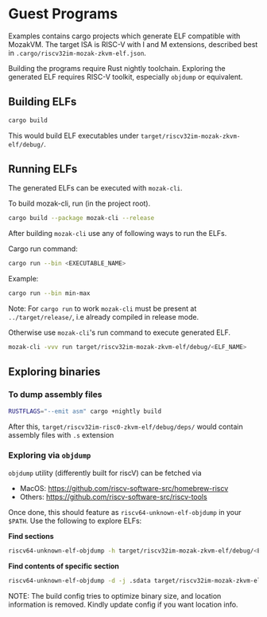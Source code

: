 # Guest Programs

Examples contains cargo projects which generate ELF compatible with MozakVM. The target ISA is RISC-V with I and M extensions, described best in `.cargo/riscv32im-mozak-zkvm-elf.json`.

Building the programs require Rust nightly toolchain. Exploring the generated ELF requires RISC-V toolkit, especially `objdump` or equivalent.

## Building ELFs

```bash
cargo build
```
This would build ELF executables under `target/riscv32im-mozak-zkvm-elf/debug/`.

## Running ELFs

The generated ELFs can be executed with `mozak-cli`.

To build mozak-cli, run (in the project root).
```bash
cargo build --package mozak-cli --release
```

After building `mozak-cli` use any of following ways to run the ELFs.

Cargo run command:

```bash
cargo run --bin <EXECUTABLE_NAME>
```

Example:

```bash
cargo run --bin min-max
```

Note: For `cargo run` to work `mozak-cli` must be present at `../target/release/`, i.e already compiled in release mode.

Otherwise use `mozak-cli`'s run command to execute generated ELF.
```bash
mozak-cli -vvv run target/riscv32im-mozak-zkvm-elf/debug/<ELF_NAME>

```

## Exploring binaries
### To dump assembly files
```bash
RUSTFLAGS="--emit asm" cargo +nightly build
```
After this, `target/riscv32im-risc0-zkvm-elf/debug/deps/` would contain assembly files with `.s` extension 

### Exploring via `objdump`
`objdump` utility (differently built for riscV) can be fetched via 
- MacOS: https://github.com/riscv-software-src/homebrew-riscv 
- Others: https://github.com/riscv-software-src/riscv-tools

Once done, this should feature as `riscv64-unknown-elf-objdump` in your `$PATH`. Use the following to explore ELFs:

**Find sections**
```bash
riscv64-unknown-elf-objdump -h target/riscv32im-mozak-zkvm-elf/debug/<ELF_NAME>
```
**Find contents of specific section**
```bash
riscv64-unknown-elf-objdump -d -j .sdata target/riscv32im-mozak-zkvm-elf/debug/<ELF_NAME>
```

NOTE: The build config tries to optimize binary size, and location information is removed. Kindly update config if you want location info.
